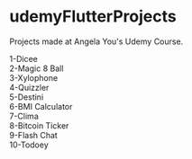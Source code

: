 # udemyFlutterProjects  

Projects made at Angela You's Udemy Course.

1-Dicee  
2-Magic 8 Ball  
3-Xylophone  
4-Quizzler  
5-Destini  
6-BMI Calculator  
7-Clima  
8-Bitcoin Ticker  
9-Flash Chat  
10-Todoey  
